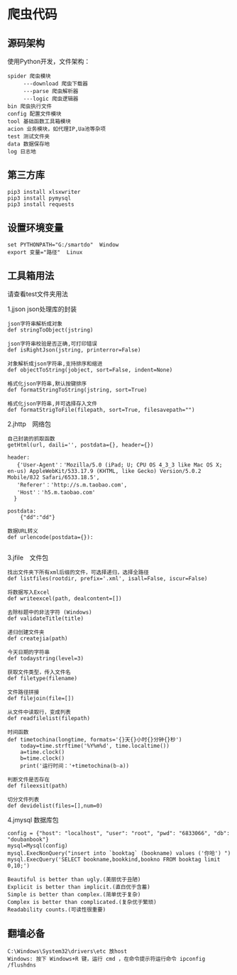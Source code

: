 # 爬虫代码

## 源码架构
使用Python开发，文件架构：

    spider 爬虫模块
         ---download 爬虫下载器
         ---parse 爬虫解析器
         ---logic 爬虫逻辑器
    bin 爬虫执行文件
    config 配置文件模块
    tool 基础函数工具箱模块
    acion 业务模块，如代理IP,Ua池等杂项
    test 测试文件夹
    data 数据保存地
    log 日志地

## 第三方库
```
pip3 install xlsxwriter
pip3 install pymysql
pip3 install requests

```

## 设置环境变量
```
set PYTHONPATH="G:/smartdo"  Window
export 变量="路径"  Linux
```

## 工具箱用法
请查看test文件夹用法

1.jjson json处理库的封装

```
json字符串解析成对象
def stringToObject(jstring)

json字符串校验是否正确,可打印错误
def isRightJson(jstring, printerror=False)

对象解析成json字符串,支持排序和缩进
def objectToString(jobject, sort=False, indent=None)

格式化json字符串,默认按键排序
def formatStringToString(jstring, sort=True)

格式化json字符串,并可选择存入文件
def formatStrigToFile(filepath, sort=True, filesavepath="")
```

2.jhttp　网络包

```
自己封装的抓取函数
getHtml(url, daili='', postdata={}, header={})

header:
   {'User-Agent'：'Mozilla/5.0 (iPad; U; CPU OS 4_3_3 like Mac OS X; en-us) AppleWebKit/533.17.9 (KHTML, like Gecko) Version/5.0.2 Mobile/8J2 Safari/6533.18.5',
   'Referer'：'http://s.m.taobao.com',
   'Host'：'h5.m.taobao.com'
  }
 
postdata:
    {"dd":"dd"}
    
数据URL转义
def urlencode(postdata={}):
    
```

3.jfile　文件包

```
找出文件夹下所有xml后缀的文件，可选择递归，选择全路径
def listfiles(rootdir, prefix='.xml', isall=False, iscur=False)

将数据写入Excel
def writeexcel(path, dealcontent=[])

去除标题中的非法字符 (Windows)
def validateTitle(title)

递归创建文件夹
def createjia(path)

今天日期的字符串
def todaystring(level=3)

获取文件类型，传入文件名
def filetype(filename)

文件路径拼接
def filejoin(file=[])

从文件中读取行，变成列表
def readfilelist(filepath)

时间函数
def timetochina(longtime, formats='{}天{}小时{}分钟{}秒')
    today=time.strftime('%Y%m%d', time.localtime())
    a=time.clock()
    b=time.clock()
    print('运行时间：'+timetochina(b-a))
    
判断文件是否存在
def fileexsit(path)

切分文件列表
def devidelist(files=[],num=0)
```

4.jmysql 数据库包

```
config = {"host": "localhost", "user": "root", "pwd": "6833066", "db": "doubanbook"}
mysql=Mysql(config)
mysql.ExecNonQuery("insert into `booktag` (bookname) values ('你哈') ")
mysql.ExecQuery('SELECT bookname,bookkind,bookno FROM booktag limit 0,10;')
```


```
Beautiful is better than ugly.(美丽优于丑陋)
Explicit is better than implicit.(直白优于含蓄)
Simple is better than complex.(简单优于复杂)
Complex is better than complicated.(复杂优于繁琐)
Readability counts.(可读性很重要)
```

## 翻墙必备

```
C:\Windows\System32\drivers\etc 放host
Windows: 按下 Windows+R 键，运行 cmd ，在命令提示符运行命令 ipconfig /flushdns
```